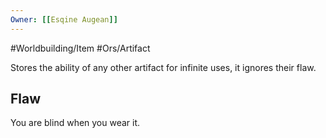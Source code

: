 ```yaml
---
Owner: [[Esqine Augean]]
---
```


#Worldbuilding/Item #Ors/Artifact  

Stores the ability of any other artifact for infinite uses, it ignores their flaw. 

## Flaw
You are blind when you wear it. 
